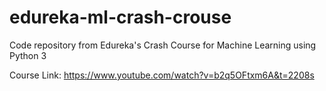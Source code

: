 # edureka-ml-crash-crouse
Code repository from Edureka's Crash Course for Machine Learning using Python 3  

Course Link: https://www.youtube.com/watch?v=b2q5OFtxm6A&t=2208s
